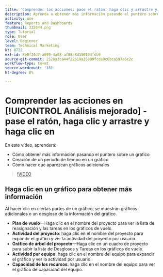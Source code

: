 ```yaml
---
title: 'Comprender las acciones: pase el ratón, haga clic y arrastre y haga clic en'
description: Aprenda a obtener más información pasando el puntero sobre un gráfico, creando un marco de tiempo en un gráfico y cómo hacer que aparezcan gráficos adicionales, todo en [!UICONTROL Análisis mejorado].
activity: use
feature: Reports and Dashboards
thumbnail: 335044.png
type: Tutorial
role: User
level: Beginner
team: Technical Marketing
kt: 8722
exl-id: 8e0f24d7-a099-4a08-af08-8d150104fdb9
source-git-commit: 252ba3ba44f22519a35899fcda9c6bca597a6c2c
workflow-type: tm+mt
source-wordcount: '181'
ht-degree: 0%

---
```


# Comprender las acciones en [!UICONTROL Análisis mejorado] - pase el ratón, haga clic y arrastre y haga clic en

En este vídeo, aprenderá:

* Cómo obtener más información pasando el puntero sobre un gráfico
* Creación de un periodo de tiempo en un gráfico
* Cómo hacer que aparezcan gráficos adicionales

>[!VIDEO](https://video.tv.adobe.com/v/335044/?quality=12)

## Haga clic en un gráfico para obtener más información

Al hacer clic en ciertas partes de un gráfico, se muestran gráficos adicionales o un desglose de la información del gráfico.

* **Plan de vuelo**—Haga clic en el nombre del proyecto para ver la lista de reasignación y las tareas en los gráficos de vuelo.
* **Actividad del proyecto**: haga clic en el nombre del proyecto para expandir el gráfico y ver la actividad del proyecto por usuario.
* **Gráfico de árbol del proyecto**—Haga clic en un cuadro de proyecto para subir la lista de Desgloses y Tareas en los gráficos de vuelo.
* **Actividad por equipo**: haga clic en el nombre del equipo para expandir el gráfico y ver la actividad por usuario.
* **Capacidad de los recursos**: haga clic en el nombre del equipo para ver el gráfico de capacidad del equipo.
